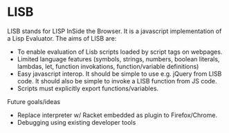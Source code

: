 # LISB 

LISB stands for LISP InSide the Browser. It is a javascript implementation of a Lisp Evaluator. The aims of LISB are:

 - To enable evaluation of Lisb scripts loaded by script tags on webpages. 
 - Limited language features (symbols, strings, numbers, boolean literals, lambdas, let, function invokations, function/variable definitions)
 - Easy javascript interop. It should be simple to use e.g. jQuery from LISB code. It should also be simple to invoke a LISB function from JS code.
 - Scripts must explicitly export functions/variables. 

Future goals/ideas
 
 - Replace interpreter w/ Racket embedded as plugin to Firefox/Chrome.
 - Debugging using existing developer tools
 